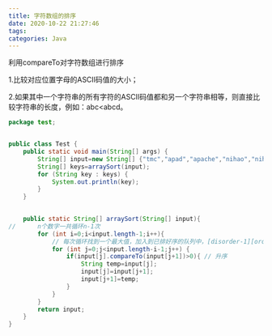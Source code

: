 ```yaml
---
title: 字符数组的排序
date: 2020-10-22 21:27:46
tags:
categories: Java
---
```




利用compareTo对字符数组进行排序

<!-- more -->

1.比较对应位置字母的ASCII码值的大小；

2.如果其中一个字符串的所有字符的ASCII码值都和另一个字符串相等，则直接比较字符串的长度，例如：abc<abcd。

```java
package test;


public class Test {
    public static void main(String[] args) {
        String[] input=new String[] {"tmc","apad","apache","nihao","nihaoa"};
        String[] keys=arraySort(input);
        for (String key : keys) {
            System.out.println(key);
        }
    }

    
    public static String[] arraySort(String[] input){
//      n个数字一共循环n-1次
        for (int i=0;i<input.length-1;i++){
            // 每次循环找到一个最大值，加入到已排好序的队列中，[disorder-1][order+1]
            for (int j=0;j<input.length-i-1;j++) {
                if(input[j].compareTo(input[j+1])>0){ // 升序
                    String temp=input[j];
                    input[j]=input[j+1];
                    input[j+1]=temp;
                }
            }
        }
        return input;
    }
}
```

